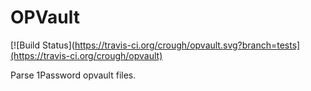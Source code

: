 # OPVault

[![Build Status](https://travis-ci.org/crough/opvault.svg?branch=tests](https://travis-ci.org/crough/opvault)

Parse 1Password opvault files.
